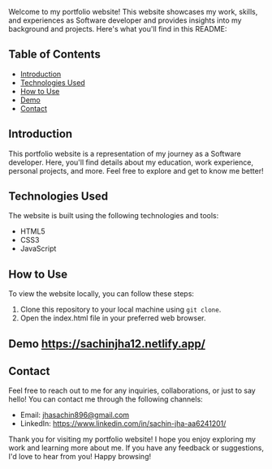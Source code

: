 
Welcome to my portfolio website! This website showcases my work, skills, and experiences as Software developer and provides insights into my background and projects. Here's what you'll find in this README:

## Table of Contents
- [Introduction](#introduction)
- [Technologies Used](#technologies-used)
- [How to Use](#how-to-use)
- [Demo](#demo)
- [Contact](#contact)


## Introduction
This portfolio website is a representation of my journey as a Software developer. Here, you'll find details about my education, work experience, personal projects, and more. Feel free to explore and get to know me better!

## Technologies Used
The website is built using the following technologies and tools:
- HTML5
- CSS3
- JavaScript



## How to Use
To view the website locally, you can follow these steps:
1. Clone this repository to your local machine using `git clone`.
2. Open the index.html file in your preferred web browser.



## Demo https://sachinjha12.netlify.app/

## Contact
Feel free to reach out to me for any inquiries, collaborations, or just to say hello! You can contact me through the following channels:
- Email: jhasachin896@gmail.com
- LinkedIn: https://www.linkedin.com/in/sachin-jha-aa6241201/


Thank you for visiting my portfolio website! I hope you enjoy exploring my work and learning more about me. If you have any feedback or suggestions, I'd love to hear from you! Happy browsing!
